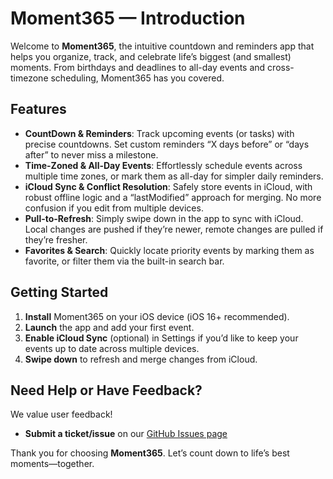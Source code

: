 # Moment365 — Introduction

Welcome to **Moment365**, the intuitive countdown and reminders app that helps you organize, track, and celebrate life’s biggest (and smallest) moments. From birthdays and deadlines to all-day events and cross-timezone scheduling, Moment365 has you covered.

## Features

- **CountDown & Reminders**: Track upcoming events (or tasks) with precise countdowns. Set custom reminders “X days before” or “days after” to never miss a milestone.
- **Time-Zoned & All-Day Events**: Effortlessly schedule events across multiple time zones, or mark them as all-day for simpler daily reminders.
- **iCloud Sync & Conflict Resolution**: Safely store events in iCloud, with robust offline logic and a “lastModified” approach for merging. No more confusion if you edit from multiple devices.
- **Pull-to-Refresh**: Simply swipe down in the app to sync with iCloud. Local changes are pushed if they’re newer, remote changes are pulled if they’re fresher.
- **Favorites & Search**: Quickly locate priority events by marking them as favorite, or filter them via the built-in search bar.

## Getting Started

1. **Install** Moment365 on your iOS device (iOS 16+ recommended).
2. **Launch** the app and add your first event.
3. **Enable iCloud Sync** (optional) in Settings if you’d like to keep your events up to date across multiple devices.
4. **Swipe down** to refresh and merge changes from iCloud.

## Need Help or Have Feedback?

We value user feedback!

- **Submit a ticket/issue** on our [GitHub Issues page](https://github.com/logreg-n-coffee/moment365.com/issues)

Thank you for choosing **Moment365**. Let’s count down to life’s best moments—together.
